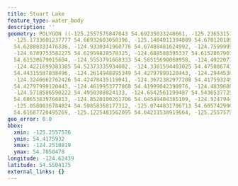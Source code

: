 ```yaml
---
title: Stuart Lake
feature_type: water_body
description: ''
geometry: POLYGON ((-125.2557575847043 54.69235033248661, -125.2365315104944 54.70504780646556,
  -125.1733601237777 54.66932603050396, -125.1404011394089 54.67012018934012, -125.0538838054419
  54.62880333476336, -124.9330341960776 54.67488481624992, -124.7599995281346 54.65661737705008,
  -124.6789753582275 54.62959828578325, -124.688588395337 54.61528679015604, -124.6322834636998
  54.61528679015604, -124.5553791668333 54.56515690068958, -124.4922077801256 54.56674927404001,
  -124.4221699383385 54.52373335934002, -124.3301594403025 54.47508674107647, -124.2518818524255
  54.44315587838496, -124.2614948895349 54.42797999120443, -124.2944538739038 54.43516927013756,
  -124.3246662762426 54.42478435119041, -124.3672382977208 54.41759324999399, -124.4029438641196
  54.42797999120443, -124.4619953777868 54.41999042390976, -124.4839680340357 54.45193934892157,
  -124.5718586590222 54.4950308824133, -124.6542561199487 54.54365377255418, -124.772359147274
  54.60653839766813, -124.8520100261706 54.64549404365109, -124.9247944499877 54.65105609090232,
  -125.0580036784824 54.59858368177312, -125.0744831706713 54.60574299601655, -125.0525105144224
  54.61687720495269, -125.1225483562095 54.64231538919664, -125.2557575847043 54.69235033248661))
geo_error: 0.0
bbox:
  xmin: -125.2557576
  ymin: 54.4175932
  xmax: -124.2518819
  ymax: 54.7050478
longitude: -124.62439
latitude: 54.5504175
external_links: {}
---
```

